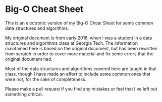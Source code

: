 # Big-O Cheat Sheet
This is an electronic version of my Big-O Cheat Sheet for some common data structures and algorithms.

My original document is from early 2016, when I was a student in a data structures and algorithms class at Georgia Tech. The information maintained here is based on the original document, but has been rewritten from scratch in order to cover more material and fix some errors that the original document had.

Most of the data structures and algorithms covered here are taught in that class, though I have made an effort to include some common ones that were not, for the sake of completeness.

Please make a pull request if you find any mistakes or feel that I've left out something critical.
